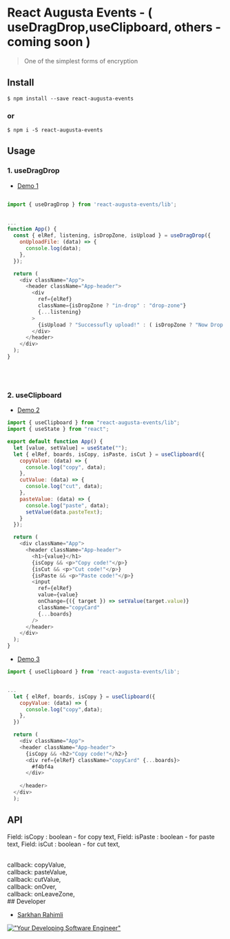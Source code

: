 # React Augusta Events - ( useDragDrop,useClipboard, others - coming soon )

> One of the simplest forms of encryption

## Install

```
$ npm install --save react-augusta-events
```

### or

```
$ npm i -S react-augusta-events
```

## Usage

### 1. useDragDrop

- [Demo 1](https://codesandbox.io/s/usedragdrop-react-augusta-events-ifyk0s?file=/src/App.tsx)
```js

import { useDragDrop } from 'react-augusta-events/lib';


...
function App() {
  const { elRef, listening, isDropZone, isUpload } = useDragDrop({
    onUploadFile: (data) => {
      console.log(data);
    },
  });

  return (
    <div className="App">
      <header className="App-header">
        <div
          ref={elRef}
          className={isDropZone ? "in-drop" : "drop-zone"}
          {...listening}
        >
          {isUpload ? "Successufly upload!" : ( isDropZone ? "Now Drop you File" : "Upload you file" )}
        </div>
      </header>
    </div>
  );
}
```
<br/>
<br/>


### 2. useClipboard

- [Demo 2](https://codesandbox.io/s/gallant-hill-qz49cn?file=/src/App.tsx:23-930)

```js
import { useClipboard } from "react-augusta-events/lib";
import { useState } from "react";

export default function App() {
  let [value, setValue] = useState("");
  let { elRef, boards, isCopy, isPaste, isCut } = useClipboard({
    copyValue: (data) => {
      console.log("copy", data);
    },
    cutValue: (data) => {
      console.log("cut", data);
    },
    pasteValue: (data) => {
      console.log("paste", data);
      setValue(data.pasteText);
    }
  });

  return (
    <div className="App">
      <header className="App-header">
        <h1>{value}</h1>
        {isCopy && <p>"Copy code!"</p>}
        {isCut && <p>"Cut code!"</p>}
        {isPaste && <p>"Paste code!"</p>}
        <input
          ref={elRef}
          value={value}
          onChange={({ target }) => setValue(target.value)}
          className="copyCard"
          {...boards}
        />
      </header>
    </div>
  );
}

```

- [Demo 3](https://codesandbox.io/s/useclipboard-react-augusta-events-2h04e4?file=/src/App.tsx:148-160)

```js
import { useClipboard } from 'react-augusta-events/lib';


...
  let { elRef, boards, isCopy } = useClipboard({
    copyValue: (data) => {
      console.log("copy",data);
    },
  })

  return (
    <div className="App">
    <header className="App-header">
      {isCopy && <h2>"Copy code!"</h2>}
      <div ref={elRef} className="copyCard" {...boards}>
        #f4bf4a 
      </div>
    
    </header>
  </div>
  );
```

## API
Field: isCopy : boolean - for copy text,
Field: isPaste : boolean - for paste text,
Field: isCut : boolean - for cut text,

<br/>
callback: copyValue,
<br/>
callback: pasteValue,
<br/>
callback: cutValue,
<br/>
callback: onOver,
<br/>
callback: onLeaveZone,
<br/>
## Developer

- [Sarkhan Rahimli](https://github.com/rahimlisarkhan)

[!["Your Developing Software Engineer"](https://media-exp1.licdn.com/dms/image/C4D03AQENKrP-fvxDeA/profile-displayphoto-shrink_800_800/0/1651258516656?e=1656547200&v=beta&t=QaiZibOa3cTNN64bFzNSt8BWO7NnTqDJkaXM1VP-yrk)](https://github.com/rahimlisarkhan)
